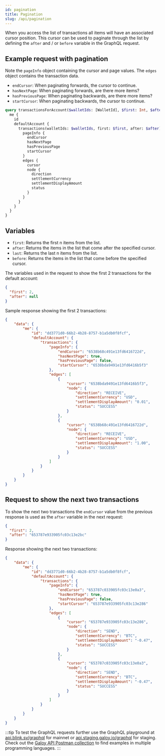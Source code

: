 ```yaml
---
id: pagination
title: Pagination
slug: /api/pagination
---
```


When you access the list of transactions all items will have an associated cursor position. This cursor can be used to paginate through the list by defining the `after` and / or `before` variable in the GraphQL request.

## Example request with pagination

Note the `pageInfo` object containing the cursor and page values. The `edges` object contains the transaction data.

* `endCursor`: When paginating forwards, the cursor to continue.
* `hasNextPage`: When paginating forwards, are there more items?
* `hasPreviousPage`: When paginating backwards, are there more items?
* `startCursor`: When paginating backwards, the cursor to continue.

```graphql
query transactionsForAccount($walletIds: [WalletId], $first: Int, $after: String) {
  me {
    id
    defaultAccount {
      transactions(walletIds: $walletIds, first: $first, after: $after) {
        pageInfo {
          endCursor
          hasNextPage
          hasPreviousPage
          startCursor
        }
        edges {
          cursor
          node {
            direction
            settlementCurrency
            settlementDisplayAmount
            status
          }
        }
      }
    }
  }
}
```

## Variables

* `first`: Returns the first n items from the list.
* `after`: Returns the items in the list that come after the specified cursor.
* `last`: Returns the last n items from the list.
* `before`: Returns the items in the list that come before the specified cursor.

The variables used in the request to show the first 2 transactions for the default account:

```json
{
  "first": 2,
  "after": null
}
```

Sample response showing the first 2 transactions:
```json
{
    "data": {
        "me": {
            "id": "dd3771d0-66b2-4b28-8757-b1a5db0f8fcf",
            "defaultAccount": {
                "transactions": {
                    "pageInfo": {
                        "endCursor": "6538b68c491e13fd6416722d",
                        "hasNextPage": true,
                        "hasPreviousPage": false,
                        "startCursor": "6538bda9491e13fd6416b5f3"
                    },
                    "edges": [
                        {
                            "cursor": "6538bda9491e13fd6416b5f3",
                            "node": {
                                "direction": "RECEIVE",
                                "settlementCurrency": "USD",
                                "settlementDisplayAmount": "0.01",
                                "status": "SUCCESS"
                            }
                        },
                        {
                            "cursor": "6538b68c491e13fd6416722d",
                            "node": {
                                "direction": "RECEIVE",
                                "settlementCurrency": "USD",
                                "settlementDisplayAmount": "1.00",
                                "status": "SUCCESS"
                            }
                        }
                    ]
                }
            }
        }
    }
}
```

## Request to show the next two transactions

To show the next two transactions the `endCursor` value from the previous response is used as the `after` variable in the next request:

```json
{
  "first": 2,
  "after": "653787e933905fc03c13e2bc"
}
```

Response showing the next two transactions:
```json
{
    "data": {
        "me": {
            "id": "dd3771d0-66b2-4b28-8757-b1a5db0f8fcf",
            "defaultAccount": {
                "transactions": {
                    "pageInfo": {
                        "endCursor": "653787c033905fc03c13e0a3",
                        "hasNextPage": true,
                        "hasPreviousPage": false,
                        "startCursor": "653787e933905fc03c13e286"
                    },
                    "edges": [
                        {
                            "cursor": "653787e933905fc03c13e286",
                            "node": {
                                "direction": "SEND",
                                "settlementCurrency": "BTC",
                                "settlementDisplayAmount": "-0.47",
                                "status": "SUCCESS"
                            }
                        },
                        {
                            "cursor": "653787c033905fc03c13e0a3",
                            "node": {
                                "direction": "SEND",
                                "settlementCurrency": "BTC",
                                "settlementDisplayAmount": "-0.47",
                                "status": "SUCCESS"
                            }
                        }
                    ]
                }
            }
        }
    }
}
```

:::tip
To test the GraphQL requests further use the GraphQL playground at [api.blink.sv/graphql](https://api.blink.sv/graphql) for mainnet or [api.staging.galoy.io/graphql](https://api.staging.galoy.io/graphql) for staging.<br />
Check out the [Galoy API Postman collection](https://documenter.getpostman.com/view/29391384/2s9YCAQq3z#ae685bc1-d637-48b2-8e32-4600eefc9a4e) to find examples in multiple programming languages.
:::
